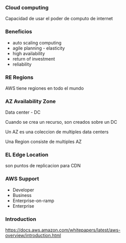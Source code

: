 ### Cloud computing
Capacidad de usar el poder de computo de internet

### Beneficios
- auto scaling computing
- agile planning - elasticity
- high availability
- return of investment
- reliability

### RE Regions
AWS tiene regiones en todo el mundo

### AZ Availability Zone
Data center - DC

Cuando se crea un recurso, son creados sobre un DC

Un AZ es una coleccion de multiples data centers

Una Region consiste de multiples AZ

### EL Edge Location
son puntos de replicacion para CDN

### AWS Support
- Developer
- Business
- Enterprise-on-ramp
- Enterprise

### Introduction
https://docs.aws.amazon.com/whitepapers/latest/aws-overview/introduction.html 